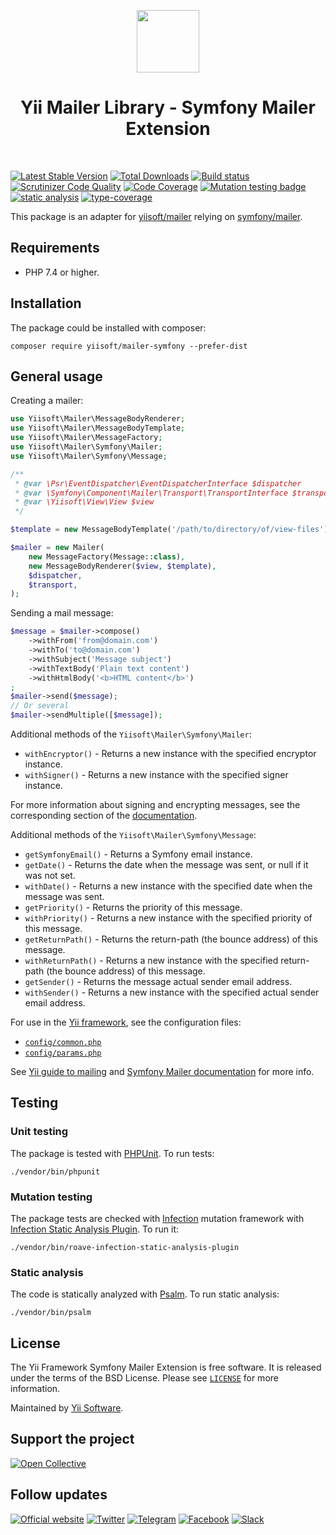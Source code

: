 <p align="center">
    <a href="https://github.com/yiisoft" target="_blank">
        <img src="https://yiisoft.github.io/docs/images/yii_logo.svg" height="100px">
    </a>
    <h1 align="center">Yii Mailer Library - Symfony Mailer Extension</h1>
    <br>
</p>

[![Latest Stable Version](https://poser.pugx.org/yiisoft/mailer-symfony/v/stable.png)](https://packagist.org/packages/yiisoft/mailer-symfony)
[![Total Downloads](https://poser.pugx.org/yiisoft/mailer-symfony/downloads.png)](https://packagist.org/packages/yiisoft/mailer-symfony)
[![Build status](https://github.com/yiisoft/mailer-symfony/workflows/build/badge.svg)](https://github.com/yiisoft/mailer-symfony/actions?query=workflow%3Abuild)
[![Scrutinizer Code Quality](https://scrutinizer-ci.com/g/yiisoft/mailer-symfony/badges/quality-score.png?b=master)](https://scrutinizer-ci.com/g/yiisoft/mailer-symfony/?branch=master)
[![Code Coverage](https://scrutinizer-ci.com/g/yiisoft/mailer-symfony/badges/coverage.png?b=master)](https://scrutinizer-ci.com/g/yiisoft/mailer-symfony/?branch=master)
[![Mutation testing badge](https://img.shields.io/endpoint?style=flat&url=https%3A%2F%2Fbadge-api.stryker-mutator.io%2Fgithub.com%2Fyiisoft%2Fmailer-symfony%2Fmaster)](https://dashboard.stryker-mutator.io/reports/github.com/yiisoft/mailer-symfony/master)
[![static analysis](https://github.com/yiisoft/mailer-symfony/workflows/static%20analysis/badge.svg)](https://github.com/yiisoft/mailer-symfony/actions?query=workflow%3A%22static+analysis%22)
[![type-coverage](https://shepherd.dev/github/yiisoft/mailer-symfony/coverage.svg)](https://shepherd.dev/github/yiisoft/mailer-symfony)

This package is an adapter for [yiisoft/mailer](https://github.com/yiisoft/mailer) relying on
[symfony/mailer](https://github.com/symfony/mailer).

## Requirements

- PHP 7.4 or higher.

## Installation

The package could be installed with composer:

```shell
composer require yiisoft/mailer-symfony --prefer-dist
```

## General usage

Creating a mailer:

```php
use Yiisoft\Mailer\MessageBodyRenderer;
use Yiisoft\Mailer\MessageBodyTemplate;
use Yiisoft\Mailer\MessageFactory;
use Yiisoft\Mailer\Symfony\Mailer;
use Yiisoft\Mailer\Symfony\Message;

/**
 * @var \Psr\EventDispatcher\EventDispatcherInterface $dispatcher
 * @var \Symfony\Component\Mailer\Transport\TransportInterface $transport
 * @var \Yiisoft\View\View $view
 */

$template = new MessageBodyTemplate('/path/to/directory/of/view-files');

$mailer = new Mailer(
    new MessageFactory(Message::class),
    new MessageBodyRenderer($view, $template),
    $dispatcher,
    $transport,
);
```

Sending a mail message:

```php
$message = $mailer->compose()
    ->withFrom('from@domain.com')
    ->withTo('to@domain.com')
    ->withSubject('Message subject')
    ->withTextBody('Plain text content')
    ->withHtmlBody('<b>HTML content</b>')
;
$mailer->send($message);
// Or several
$mailer->sendMultiple([$message]);
```

Additional methods of the `Yiisoft\Mailer\Symfony\Mailer`:

- `withEncryptor()` - Returns a new instance with the specified encryptor instance.
- `withSigner()` - Returns a new instance with the specified signer instance.

For more information about signing and encrypting messages, see the corresponding section of the
[documentation](https://symfony.com/doc/current/mailer.html#signing-and-encrypting-messages).

Additional methods of the `Yiisoft\Mailer\Symfony\Message`:

- `getSymfonyEmail()` - Returns a Symfony email instance.
- `getDate()` - Returns the date when the message was sent, or null if it was not set.
- `withDate()` - Returns a new instance with the specified date when the message was sent.
- `getPriority()` - Returns the priority of this message.
- `withPriority()` - Returns a new instance with the specified priority of this message.
- `getReturnPath()` - Returns the return-path (the bounce address) of this message.
- `withReturnPath()` - Returns a new instance with the specified return-path (the bounce address) of this message.
- `getSender()` - Returns the message actual sender email address.
- `withSender()` - Returns a new instance with the specified actual sender email address.

For use in the [Yii framework](http://www.yiiframework.com/), see the configuration files:

- [`config/common.php`](https://github.com/yiisoft/mailer-symfony/blob/master/config/common.php)
- [`config/params.php`](https://github.com/yiisoft/mailer-symfony/blob/master/config/params.php)

See [Yii guide to mailing](https://github.com/yiisoft/docs/blob/master/guide/en/tutorial/mailing.md)
and [Symfony Mailer documentation](https://symfony.com/doc/current/mailer.html) for more info.

## Testing

### Unit testing

The package is tested with [PHPUnit](https://phpunit.de/). To run tests:

```shell
./vendor/bin/phpunit
```

### Mutation testing

The package tests are checked with [Infection](https://infection.github.io/) mutation framework with
[Infection Static Analysis Plugin](https://github.com/Roave/infection-static-analysis-plugin). To run it:

```shell
./vendor/bin/roave-infection-static-analysis-plugin
```

### Static analysis

The code is statically analyzed with [Psalm](https://psalm.dev/). To run static analysis:

```shell
./vendor/bin/psalm
```

## License

The Yii Framework Symfony Mailer Extension is free software. It is released under the terms of the BSD License.
Please see [`LICENSE`](./LICENSE.md) for more information.

Maintained by [Yii Software](https://www.yiiframework.com/).

## Support the project

[![Open Collective](https://img.shields.io/badge/Open%20Collective-sponsor-7eadf1?logo=open%20collective&logoColor=7eadf1&labelColor=555555)](https://opencollective.com/yiisoft)

## Follow updates

[![Official website](https://img.shields.io/badge/Powered_by-Yii_Framework-green.svg?style=flat)](https://www.yiiframework.com/)
[![Twitter](https://img.shields.io/badge/twitter-follow-1DA1F2?logo=twitter&logoColor=1DA1F2&labelColor=555555?style=flat)](https://twitter.com/yiiframework)
[![Telegram](https://img.shields.io/badge/telegram-join-1DA1F2?style=flat&logo=telegram)](https://t.me/yii3en)
[![Facebook](https://img.shields.io/badge/facebook-join-1DA1F2?style=flat&logo=facebook&logoColor=ffffff)](https://www.facebook.com/groups/yiitalk)
[![Slack](https://img.shields.io/badge/slack-join-1DA1F2?style=flat&logo=slack)](https://yiiframework.com/go/slack)
